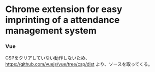 # Chrome extension for easy imprinting of a attendance management system

### Vue
CSPをクリアしていない動作しないため、
https://github.com/vuejs/vue/tree/csp/dist
より、ソースを取ってくる。